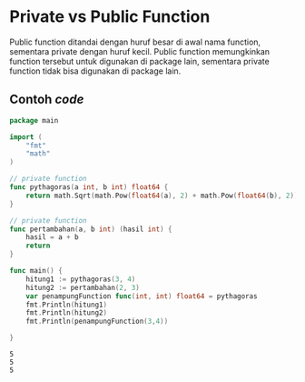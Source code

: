 # Private vs Public Function

Public function ditandai dengan huruf besar di awal nama function, sementara private dengan huruf kecil. Public function memungkinkan function tersebut untuk digunakan di package lain, sementara private function tidak bisa digunakan di package lain.

## Contoh _code_

```go
package main

import (
	"fmt"
	"math"
)

// private function
func pythagoras(a int, b int) float64 {
	return math.Sqrt(math.Pow(float64(a), 2) + math.Pow(float64(b), 2))
}

// private function
func pertambahan(a, b int) (hasil int) {
	hasil = a + b
	return
}

func main() {
	hitung1 := pythagoras(3, 4)
	hitung2 := pertambahan(2, 3)
	var penampungFunction func(int, int) float64 = pythagoras
	fmt.Println(hitung1)
	fmt.Println(hitung2)
	fmt.Println(penampungFunction(3,4))

}
```

```
5
5
5
```
